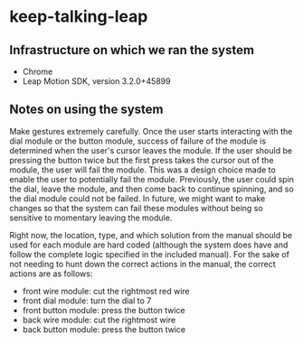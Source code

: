 # keep-talking-leap

## Infrastructure on which we ran the system
* Chrome
* Leap Motion SDK, version 3.2.0+45899

## Notes on using the system
Make gestures extremely carefully. Once the user starts interacting with the dial module or the button module, success of failure of the module is determined when the user's cursor leaves the module. If the user should be pressing the button twice but the first press takes the cursor out of the module, the user will fail the module. This was a design choice made to enable the user to potentially fail the module. Previously, the user could spin the dial, leave the module, and then come back to continue spinning, and so the dial module could not be failed. In future, we might want to make changes so that the system can fail these modules without being so sensitive to momentary leaving the module.

Right now, the location, type, and which solution from the manual should be used for each module are hard coded (although the system does have and follow the complete logic specified in the included manual). For the sake of not needing to hunt down the correct actions in the manual, the correct actions are as follows:
* front wire module: cut the rightmost red wire
* front dial module: turn the dial to 7
* front button module: press the button twice
* back wire module: cut the rightmost wire
* back button module: press the button twice